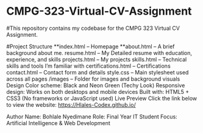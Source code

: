 # CMPG-323-Virtual-CV-Assignment
#This repository contains my codebase for the CMPG 323 Virtual CV Assignment.

#Project Structure
**index.html – Homepage
**about.html – A brief background about me.
resume.html – My Detailed resume with education, experience, and skills
projects.html – My projects
skills.html – Technical skills and tools I’m familiar with
certifications.html – Certifications
contact.html – Contact form and details
style.css – Main stylesheet used across all pages
/images – Folder for images and background visuals
Design
Color scheme: Black and Neon Green (Techy Look)
Responsive design: Works on both desktops and mobile devices
Built with: HTML5 + CSS3 (No frameworks or JavaScript used)
Live Preview
Click the link below to view the website: https://Hlales-Codex.github.io/

Author
Name: Bohlale Nyedimane
Role: Final Year IT Student
Focus: Artificial Intelligence & Web Development
